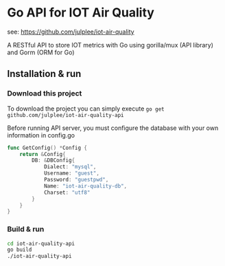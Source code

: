 # Go API for IOT Air Quality

see: <https://github.com/julplee/iot-air-quality>

A RESTful API to store IOT metrics with Go using gorilla/mux (API library) and Gorm (ORM for Go)

## Installation & run

### Download this project

To download the project you can simply execute `go get github.com/julplee/iot-air-quality-api`

Before running API server, you must configure the database with your own information in config.go

```go
func GetConfig() *Config {
    return &Config{
        DB: &DBConfig{
            Dialect: "mysql",
            Username: "guest",
            Password: "guestpwd",
            Name: "iot-air-quality-db",
            Charset: "utf8"
        }
    }
}
```

### Build & run

```bash
cd iot-air-quality-api
go build
./iot-air-quality-api
```
